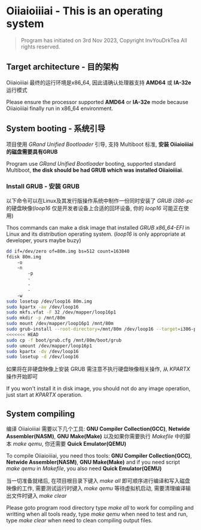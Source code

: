 # Oiiaioiiiai - This is an operating system
> Program has initiated on 3rd Nov 2023, 
> Copyright InvYouDrkTea All rights reserved.

## Target architecture - 目的架构
Oiiaioiiiai 最终的运行环境是x86_64, 因此请确认处理器支持 **AMD64** 或 **IA-32e** 运行模式

Please ensure the processor supported **AMD64** or **IA-32e** mode because Oiiaioiiiai finally run in x86_64 environment.

## System booting - 系统引导
项目使用 *GRand Unified Bootloader* 引导, 支持 Multiboot 标准, **安装 Oiiaioiiiai 的磁盘需要具有GRUB**

Program use *GRand Unified Bootloader* booting, supported standard Multiboot, **the disk should be had GRUB which was installed Oiiaioiiiai**.

### Install GRUB - 安装 GRUB
以下命令可以在Linux及其发行版操作系统中制作一份同时安装了 *GRUB i386-pc* 的硬盘映像(*loop16* 仅是开发者设备上合适的回环设备, 你的 *loop16* 可能正在使用)

Thos commands can make a disk image that installed *GRUB x86_64-EFI* in Linux and its distribution operating system. (*loop16* is only appropriate at developer, yours maybe buzy)

```bash
dd if=/dev/zero of=80m.img bs=512 count=163840
fdisk 80m.img
    -o
    -n
        -p
        -
        -
        -
    -w
sudo losetup /dev/loop16 80m.img
sudo kpartx -av /dev/loop16
sudo mkfs.vfat -F 32 /dev/mapper/loop16p1
sudo mkdir -p /mnt/80m
sudo mount /dev/mapper/loop16p1 /mnt/80m
sudo grub-install --root-directory=/mnt/80m /dev/loop16 --target=i386-pc
<<<<<<< HEAD
sudo cp -f boot/grub.cfg /mnt/80m/boot/grub
sudo umount /dev/mapper/loop16p1
sudo kpartx -dv /dev/loop16
sudo losetup -d /dev/loop16
```

如果将在非硬盘映像上安装 GRUB 需注意不执行硬盘映像相关操作, 从 *KPARTX* 操作开始即可

If you won't install it in disk image, you should not do any image operation, just start at *KPARTX* operation.

## System compiling
编译 Oiiaioiiiai 需要以下几个工具: **GNU Compiler Collection(GCC)**, **Netwide Assembler(NASM)**, **GNU Make(Make)** 以及如果你需要执行 *Makefile* 中的脚本 *make qemu*, 你还需要 **Quick Emulator(QEMU)**

To compile Oiiaioiiiai, you need thos tools: **GNU Compiler Collection(GCC)**, **Netwide Assembler(NASM)**, **GNU Make(Make)** and if you need script *make qemu* in *Makefile*, you also need **Quick Emulator(QEMU)**

当一切准备就绪后, 在项目根目录下键入 *make all* 即可顺序进行编译和写入磁盘映像的工作, 需要测试运行时键入 *make qemu* 等待虚拟机启动, 需要清理编译输出文件时键入 *make clear*

Please goto program rood directory type *make all* to work for compiling and writting when all tools ready, type *make qemu* when need to test and run, type *make clear* when need to clean compiling output files.
